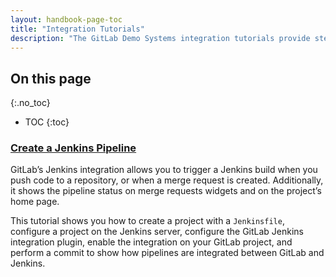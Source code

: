 ```yaml
---
layout: handbook-page-toc
title: "Integration Tutorials"
description: "The GitLab Demo Systems integration tutorials provide step-by-step instructions for using the demo systems infrastructure with 3rd party integrations and related technology infrastructure."
---
```


## On this page
{:.no_toc}

- TOC
{:toc}

### [Create a Jenkins Pipeline](/handbook/customer-success/demo-systems/tutorials/integrations/create-jenkins-pipeline)

GitLab’s Jenkins integration allows you to trigger a Jenkins build when you push code to a repository, or when a merge request is created. Additionally, it shows the pipeline status on merge requests widgets and on the project’s home page.

This tutorial shows you how to create a project with a `Jenkinsfile`, configure a project on the Jenkins server, configure the GitLab Jenkins integration plugin, enable the integration on your GitLab project, and perform a commit to show how pipelines are integrated between GitLab and Jenkins.

